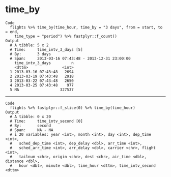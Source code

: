 # time_by

    Code
      flights %>% time_by(time_hour, time_by = "3 days", from = start, to = end,
        time_type = "period") %>% fastplyr::f_count()
    Output
      # A tibble: 5 x 2
      # Time:     time_intv_3_days [5]
      # By:       3 days
      # Span:     2013-03-16 07:43:48 - 2013-12-31 23:00:00
        time_intv_3_days         n
        <dttm>               <int>
      1 2013-03-16 07:43:48   2694
      2 2013-03-19 07:43:48   2918
      3 2013-03-22 07:43:48   2650
      4 2013-03-25 07:43:48    977
      5 NA                  327537

---

    Code
      flights %>% fastplyr::f_slice(0) %>% time_by(time_hour)
    Output
      # A tibble: 0 x 20
      # Time:     time_intv_second [0]
      # By:       second
      # Span:     NA - NA
      # i 20 variables: year <int>, month <int>, day <int>, dep_time <int>,
      #   sched_dep_time <int>, dep_delay <dbl>, arr_time <int>,
      #   sched_arr_time <int>, arr_delay <dbl>, carrier <chr>, flight <int>,
      #   tailnum <chr>, origin <chr>, dest <chr>, air_time <dbl>, distance <dbl>,
      #   hour <dbl>, minute <dbl>, time_hour <dttm>, time_intv_second <dttm>

